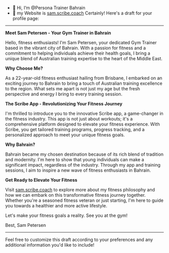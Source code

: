 - 👋 Hi, I’m @Persona Trainer Bahrain
- 👀 my Website is  [sam.scribe.coach](https://sam.scribe.coach)
Certainly! Here's a draft for your profile page:

---

**Meet Sam Petersen - Your Gym Trainer in Bahrain**

Hello, fitness enthusiasts! I'm Sam Petersen, your dedicated Gym Trainer based in the vibrant city of Bahrain. With a passion for fitness and a commitment to helping individuals achieve their health goals, I bring a unique blend of Australian training expertise to the heart of the Middle East.

**Why Choose Me?**

As a 22-year-old fitness enthusiast hailing from Brisbane, I embarked on an exciting journey to Bahrain to bring a touch of Australian training excellence to the region. What sets me apart is not just my age but the fresh perspective and energy I bring to every training session.

**The Scribe App - Revolutionizing Your Fitness Journey**

I'm thrilled to introduce you to the innovative Scribe app, a game-changer in the fitness industry. This app is not just about workouts; it's a comprehensive platform designed to elevate your fitness experience. With Scribe, you get tailored training programs, progress tracking, and a personalized approach to meet your unique fitness goals.

**Why Bahrain?**

Bahrain became my chosen destination because of its rich blend of tradition and modernity. I'm here to show that young individuals can make a significant impact, regardless of the industry. Through my app and training sessions, I aim to inspire a new wave of fitness enthusiasts in Bahrain.

**Get Ready to Elevate Your Fitness**

Visit [sam.scribe.coach](https://sam.scribe.coach) to explore more about my fitness philosophy and how we can embark on this transformative fitness journey together. Whether you're a seasoned fitness veteran or just starting, I'm here to guide you towards a healthier and more active lifestyle.

Let's make your fitness goals a reality. See you at the gym!

Best,
Sam Petersen

---

Feel free to customize this draft according to your preferences and any additional information you'd like to include!

<!---
PersonalTrainerBahrain/PersonalTrainerBahrain is a ✨ special ✨ repository because its `README.md` (this file) appears on your GitHub profile.
You can click the Preview link to take a look at your changes.
--->
